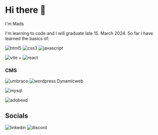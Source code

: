 # Hi there 👋
I'm Mads

I'm learning to code and I will graduate late 15. March 2024. So far I have learned the basics of:

![html5](https://img.shields.io/badge/html5-E34F26?style=for-the-badge&logo=html5&logoColor=white)
![css3](https://img.shields.io/badge/css3-1572B6?style=for-the-badge&logo=css3&logoColor=white)
![javascript](https://img.shields.io/badge/javascript-F7DF1E?style=for-the-badge&logo=javascript&logoColor=white)

![vite](https://img.shields.io/badge/vite-646CFF?style=for-the-badge&logo=vite&logoColor=white) + ![react](https://img.shields.io/badge/react-61DAFB?style=for-the-badge&logo=react&logoColor=white) 

### CMS

![umbraco](https://img.shields.io/badge/umrbaco-3544B1?style=for-the-badge&logo=umbraco&logoColor=white)
![wordpress](https://img.shields.io/badge/wordpress-21759B?style=for-the-badge&logo=react&logoColor=white) 
Dynamicweb

![mysql](https://img.shields.io/badge/mysql-4479A1?style=for-the-badge&logo=vite&logoColor=white)

![adobexd](https://img.shields.io/badge/adobexd-FF61F6?style=for-the-badge&logo=javascript&logoColor=white)

## Socials
![linkedin](https://img.shields.io/badge/linkedin-0A66C2?style=for-the-badge&logo=linkedin&logoColor=white) ![discord](https://img.shields.io/badge/discord-5865F2?style=for-the-badge&logo=discord&logoColor=white)


<!--
**Highog92/Highog92** is a ✨ _special_ ✨ repository because its `README.md` (this file) appears on your GitHub profile.

Here are some ideas to get you started:

- 🔭 I’m currently working on ...
- 🌱 I’m currently learning ...
- 👯 I’m looking to collaborate on ...
- 🤔 I’m looking for help with ...
- 💬 Ask me about ...
- 📫 How to reach me: ...
- 😄 Pronouns: ...
- ⚡ Fun fact: ...
-->
